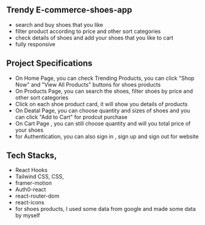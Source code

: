 ## Trendy E-commerce-shoes-app

- search and buy shoes that you like
- filter product according to price and other sort categories
- check details of shoes and add your shoes that you like to cart
- fully responsive

## Project Specifications

- On Home Page, you can check Trending Products, you can click "Shop Now" and "View All Products" buttons for shoes products
- On Products Page, you can search the shoes, filter shoes by price and other sort categories
- Click on each shoe product card, it will show you details of products
- On Deatal Page, you can choose quantity and sizes of shoes and you can click "Add to Cart" for prodcut purchase
- On Cart Page , you can still choose quantity and will you total price of your shoes
- for Authentication, you can also sign in , sign up and sign out for website

## Tech Stacks,

- React Hooks
- Tailwind CSS, CSS,
- framer-motion
- Auth0-react
- react-router-dom
- react-icons
- for shoes products, I used some data from google and made some data by myself
